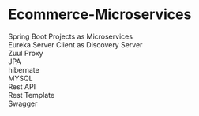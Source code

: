 # Ecommerce-Microservices

Spring Boot Projects as Microservices</br>
Eureka Server Client as Discovery Server</br>
Zuul Proxy </br>
JPA</br>
hibernate</br>
MYSQL</br>
Rest API</br>
Rest Template</br> 
Swagger</br>
